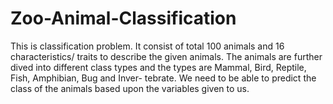 # Zoo-Animal-Classification
This is classification problem. It consist of total 100 animals and 16 characteristics/ traits to describe the given animals. The animals are further dived into  different class types and the types are Mammal, Bird, Reptile, Fish, Amphibian, Bug and Inver- tebrate. We need to be able to predict the class of the animals based upon the variables given to  us.
